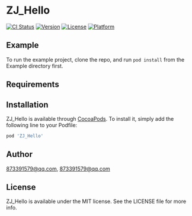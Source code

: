 # ZJ_Hello

[![CI Status](https://img.shields.io/travis/873391579@qq.com/ZJ_Hello.svg?style=flat)](https://travis-ci.org/873391579@qq.com/ZJ_Hello)
[![Version](https://img.shields.io/cocoapods/v/ZJ_Hello.svg?style=flat)](https://cocoapods.org/pods/ZJ_Hello)
[![License](https://img.shields.io/cocoapods/l/ZJ_Hello.svg?style=flat)](https://cocoapods.org/pods/ZJ_Hello)
[![Platform](https://img.shields.io/cocoapods/p/ZJ_Hello.svg?style=flat)](https://cocoapods.org/pods/ZJ_Hello)

## Example

To run the example project, clone the repo, and run `pod install` from the Example directory first.

## Requirements

## Installation

ZJ_Hello is available through [CocoaPods](https://cocoapods.org). To install
it, simply add the following line to your Podfile:

```ruby
pod 'ZJ_Hello'
```

## Author

873391579@qq.com, 873391579@qq.com

## License

ZJ_Hello is available under the MIT license. See the LICENSE file for more info.
